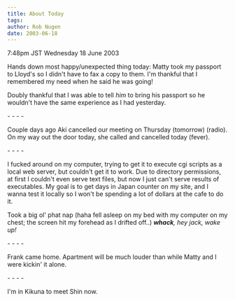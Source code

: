 ```yaml
---
title: About Today
tags: 
author: Rob Nugen
date: 2003-06-18
---
```


<p class=date>7:48pm JST Wednesday 18 June 2003</p>

<p>Hands down most happy/unexpected thing today: Matty took my
passport to Lloyd's so I didn't have to fax a copy to them.  I'm
thankful that I remembered my need when he said he was going!</p>

<p>Doubly thankful that I was able to tell <em>him</em> to bring his
passport so he wouldn't have the same experience as I had
yesterday.</p>

<p>- - - -</p>

<p>Couple days ago Aki cancelled our meeting on Thursday (tomorrow)
(radio).  On my way out the door today, she called and cancelled today
(fever).</p>

<p>- - - -</p>

<p>I fucked around on my computer, trying to get it to execute cgi
scripts as a local web server, but couldn't get it to work.  Due to
directory permissions, at first I couldn't even serve text files, but
now I just can't serve results of executables.  My goal is to get days
in Japan counter on my site, and I wanna test it locally so I won't be
spending a lot of dollars at the cafe to do it.</p>

<p>Took a big ol' phat nap (haha fell asleep on my bed with my
computer on my chest; the screen hit my forehead as I drifted off..)
<em><b>whack</b>, hey jack, wake up!</em></p>

<p>- - - -</p>

<p>Frank came home.  Apartment will be much louder than while Matty
and I were kickin' it alone.</p>

<p>- - - -</p>

<p>I'm in Kikuna to meet Shin now.</p>
